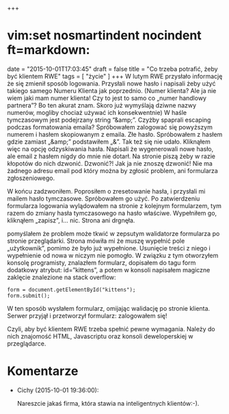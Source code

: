+++
# vim:set nosmartindent nocindent ft=markdown:
date = "2015-10-01T17:03:45"
draft = false
title = "Co trzeba potrafić, żeby być klientem RWE"
tags = [ "życie" ]
+++
W lutym RWE przysłało informację że się zmienił sposób logowania. Przysłali nowe
hasło i napisali żeby użyć takiego samego Numeru Klienta jak poprzednio.  (Numer
klienta? Ale ja nie wiem jaki mam numer klienta! Czy to jest to samo co „numer
handlowy partnera”? Bo ten akurat znam. Skoro już wymyślają dziwne nazwy
numerów, mogliby chociaż używać ich konsekwentnie) W haśle tymczasowym jest
podejrzany string “&amp;amp;”. <!--more--> Czyżby spaprali escaping podczas
formatowania emaila? Spróbowałem zalogować się powyższym numerem i hasłem
skopiowanym z emaila. Złe hasło. Spróbowałem z hasłem gdzie zamiast „&amp;amp;”
podstawiłem „&amp;”. Tak też się nie udało. Kliknąłem więc na opcję odzyskiwania
hasła. Napisali że wygenerowali nowe hasło, ale email z hasłem nigdy do mnie nie
dotarł. Na stronie piszą żeby w razie kłopotów do nich dzwonić. Dzwonić?! Jak ja
nie znoszę dzwonić! Nie ma żadnego adresu email pod który można by zgłosić
problem, ani formularza zgłoszeniowego.

W końcu zadzwoniłem. Poprosiłem o zresetowanie hasła, i przysłali mi mailem
hasło tymczasowe. Spróbowałem go użyć. Po zatwierdzeniu formularza logowania
wylądowałem na stronie z kolejnym formularzem, tym razem do zmiany hasła
tymczasowego na hasło właściwe. Wypełniłem go, kliknąłem „zapisz”, i… nic.
Strona ani drgnęła.

pomyślałem że problem może tkwić w zepsutym walidatorze formularza po stronie
przeglądarki. Strona mówiła mi że muszę wypełnić pole „użytkownik”, pomimo że
było już wypełnione. Usunięcie treści z niego i wypełnienie od nowa w niczym
nie pomogło. W związku z tym otworzyłem konsolę programisty, znalazłem
formularz, dopisałem do tagu form dodatkowy atrybut: id=”kittens”, a potem w
konsoli napisałem magiczne zaklęcie znalezione na stack overflow:

    
    
    form = document.getElementById("kittens");
    form.submit();
    

W ten sposób wysłałem formularz, omijając walidację po stronie klienta. Serwer
przyjął i przetworzył formularz: zalogowałem się!

Czyli, aby być klientem RWE trzeba spełnić pewne wymagania. Należy do nich
znajomość HTML, Javascriptu oraz konsoli deweloperskiej w przeglądarce.

# Komentarze

* Cichy (2015-10-01 19:36:00): <p>Nareszcie jakaś firma, która stawia na
  inteligentnych klientów:-).</p>
